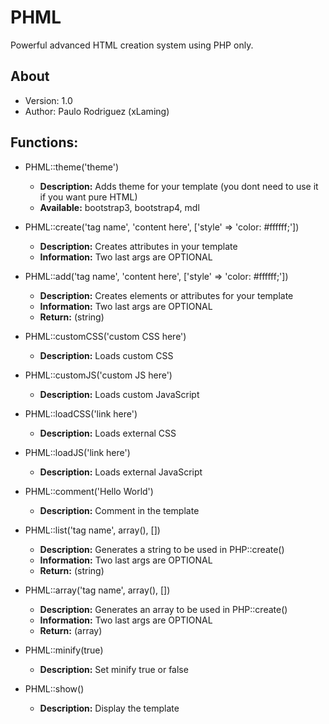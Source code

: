 # PHML
Powerful advanced HTML creation system using PHP only.

## About
  * Version: 1.0
  * Author: Paulo Rodriguez (xLaming)

## Functions:
  * PHML::theme('theme')
    * **Description:** Adds theme for your template (you dont need to use it if you want pure HTML)
    * **Available:** bootstrap3, bootstrap4, mdl
    
  * PHML::create('tag name', 'content here', ['style' => 'color: #ffffff;'])
    * **Description:** Creates attributes in your template
    * **Information:** Two last args are OPTIONAL

  * PHML::add('tag name', 'content here', ['style' => 'color: #ffffff;'])
    * **Description:** Creates elements or attributes for your template
    * **Information:** Two last args are OPTIONAL
    * **Return:** (string)

  * PHML::customCSS('custom CSS here')
    * **Description:** Loads custom CSS

  * PHML::customJS('custom JS here')
    * **Description:** Loads custom JavaScript

  * PHML::loadCSS('link here')
    * **Description:** Loads external CSS

  * PHML::loadJS('link here')
    * **Description:** Loads external JavaScript

  * PHML::comment('Hello World') 
    * **Description:** Comment in the template
    
  * PHML::list('tag name', array(), []) 
    * **Description:** Generates a string to be used in PHP::create()
    * **Information:** Two last args are OPTIONAL
    * **Return:** (string)

  * PHML::array('tag name', array(), [])
    * **Description:** Generates an array to be used in PHP::create()
    * **Information:** Two last args are OPTIONAL
    * **Return:** (array)

  * PHML::minify(true)
    * **Description:** Set minify true or false

  * PHML::show()
    * **Description:** Display the template
